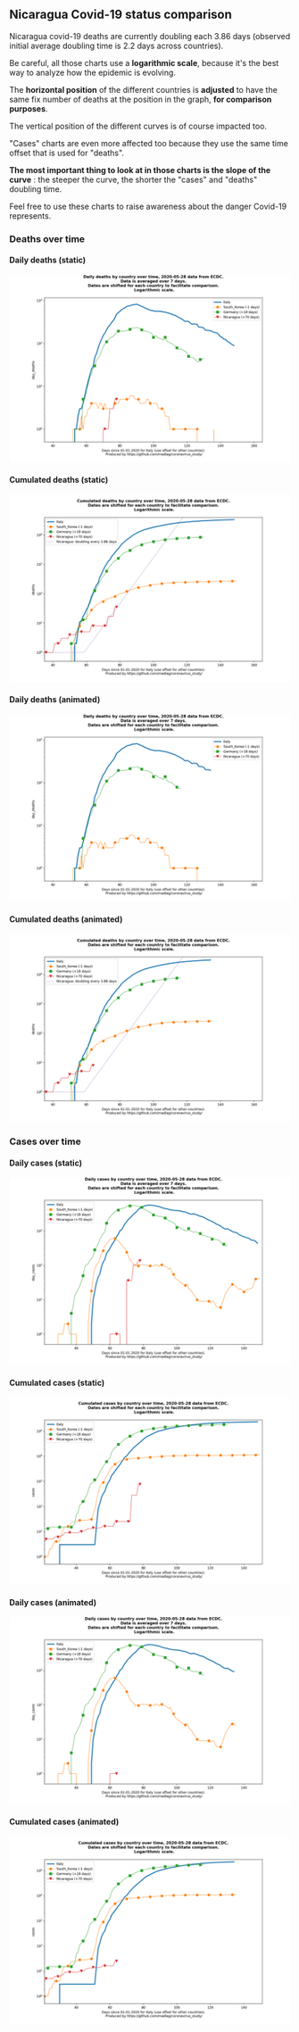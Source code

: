 ## Nicaragua Covid-19 status comparison 

Nicaragua covid-19 deaths are currently doubling each 3.86 days (observed initial average doubling time is 2.2 days across countries).



Be careful, all those charts use a **logarithmic scale**, because it's the best way to analyze how the epidemic is evolving.
 
The **horizontal position** of the different countries is **adjusted** to have the same fix number of deaths at the position in the graph, **for comparison purposes**.

The vertical position of the different curves is of course impacted too.

"Cases" charts are even more affected too because they use the same time offset that is used for "deaths".

**The most important thing to look at in those charts is the slope of the curve** : the steeper the curve, the shorter the "cases" and "deaths" doubling time.

Feel free to use these charts to raise awareness about the danger Covid-19 represents. 


 
### Deaths over time
 
#### Daily deaths (static)
![Nicaragua covid-19 daily deaths static chart](https://raw.githubusercontent.com/madlag/coronavirus_study/master/notebooks/graphs/2020-05-28/countries/Nicaragua/2020-05-28_Nicaragua_day_deaths.png "Nicaragua covid-19 day_deaths static chart")   
 
#### Cumulated deaths (static)
![Nicaragua covid-19 cumulated deaths static chart](https://raw.githubusercontent.com/madlag/coronavirus_study/master/notebooks/graphs/2020-05-28/countries/Nicaragua/2020-05-28_Nicaragua_deaths.png "Nicaragua covid-19 deaths static chart")   
 
#### Daily deaths (animated)
![Nicaragua covid-19 daily deaths animated chart](https://raw.githubusercontent.com/madlag/coronavirus_study/master/notebooks/graphs/2020-05-28/countries/Nicaragua/2020-05-28_Nicaragua_day_deaths.gif "Nicaragua covid-19 day_deaths animated chart")   
 
#### Cumulated deaths (animated)
![Nicaragua covid-19 cumulated deaths animated chart](https://raw.githubusercontent.com/madlag/coronavirus_study/master/notebooks/graphs/2020-05-28/countries/Nicaragua/2020-05-28_Nicaragua_deaths.gif "Nicaragua covid-19 deaths animated chart")   

 
### Cases over time
 
#### Daily cases (static)
![Nicaragua covid-19 daily cases static chart](https://raw.githubusercontent.com/madlag/coronavirus_study/master/notebooks/graphs/2020-05-28/countries/Nicaragua/2020-05-28_Nicaragua_day_cases.png "Nicaragua covid-19 day_cases static chart")   
 
#### Cumulated cases (static)
![Nicaragua covid-19 cumulated cases static chart](https://raw.githubusercontent.com/madlag/coronavirus_study/master/notebooks/graphs/2020-05-28/countries/Nicaragua/2020-05-28_Nicaragua_cases.png "Nicaragua covid-19 cases static chart")   
 
#### Daily cases (animated)
![Nicaragua covid-19 daily cases animated chart](https://raw.githubusercontent.com/madlag/coronavirus_study/master/notebooks/graphs/2020-05-28/countries/Nicaragua/2020-05-28_Nicaragua_day_cases.gif "Nicaragua covid-19 day_cases animated chart")   
 
#### Cumulated cases (animated)
![Nicaragua covid-19 cumulated cases animated chart](https://raw.githubusercontent.com/madlag/coronavirus_study/master/notebooks/graphs/2020-05-28/countries/Nicaragua/2020-05-28_Nicaragua_cases.gif "Nicaragua covid-19 cases animated chart")   

